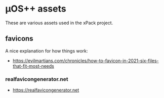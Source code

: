 # µOS++ assets

These are various assets used in the xPack project.

## favicons

A nice explanation for how things work:

- https://evilmartians.com/chronicles/how-to-favicon-in-2021-six-files-that-fit-most-needs

### realfavicongenerator.net

- https://realfavicongenerator.net
